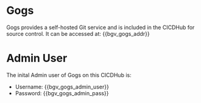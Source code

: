 # Gogs

Gogs provides a self-hosted Git service and is included in the CICDHub for source control. It can be accessed at: {{bgv_gogs_addr}}

# Admin User

The inital Admin user of Gogs on this CICDHub is:

* Username: {{bgv_gogs_admin_user}}
* Password: {{bgv_gogs_admin_pass}}